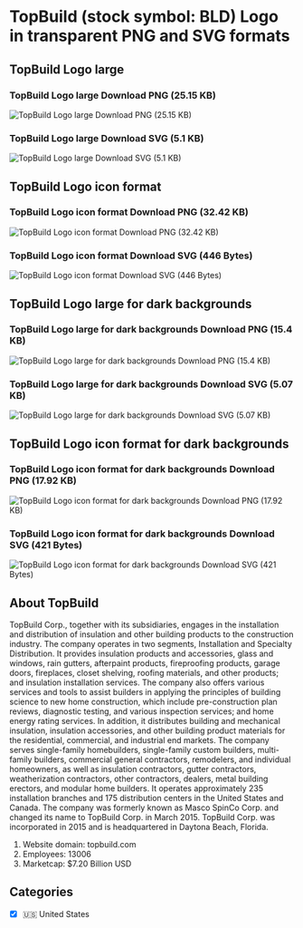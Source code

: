 # TopBuild (stock symbol: BLD) Logo in transparent PNG and SVG formats

## TopBuild Logo large

### TopBuild Logo large Download PNG (25.15 KB)

![TopBuild Logo large Download PNG (25.15 KB)](/img/orig/BLD_BIG-db3118ee.png)

### TopBuild Logo large Download SVG (5.1 KB)

![TopBuild Logo large Download SVG (5.1 KB)](/img/orig/BLD_BIG-918e7e0c.svg)

## TopBuild Logo icon format

### TopBuild Logo icon format Download PNG (32.42 KB)

![TopBuild Logo icon format Download PNG (32.42 KB)](/img/orig/BLD-481b07e8.png)

### TopBuild Logo icon format Download SVG (446 Bytes)

![TopBuild Logo icon format Download SVG (446 Bytes)](/img/orig/BLD-79c712a3.svg)

## TopBuild Logo large for dark backgrounds

### TopBuild Logo large for dark backgrounds Download PNG (15.4 KB)

![TopBuild Logo large for dark backgrounds Download PNG (15.4 KB)](/img/orig/BLD_BIG.D-14ea4485.png)

### TopBuild Logo large for dark backgrounds Download SVG (5.07 KB)

![TopBuild Logo large for dark backgrounds Download SVG (5.07 KB)](/img/orig/BLD_BIG.D-db7469f6.svg)

## TopBuild Logo icon format for dark backgrounds

### TopBuild Logo icon format for dark backgrounds Download PNG (17.92 KB)

![TopBuild Logo icon format for dark backgrounds Download PNG (17.92 KB)](/img/orig/BLD.D-592698a2.png)

### TopBuild Logo icon format for dark backgrounds Download SVG (421 Bytes)

![TopBuild Logo icon format for dark backgrounds Download SVG (421 Bytes)](/img/orig/BLD.D-db30d5f2.svg)

## About TopBuild

TopBuild Corp., together with its subsidiaries, engages in the installation and distribution of insulation and other building products to the construction industry. The company operates in two segments, Installation and Specialty Distribution. It provides insulation products and accessories, glass and windows, rain gutters, afterpaint products, fireproofing products, garage doors, fireplaces, closet shelving, roofing materials, and other products; and insulation installation services. The company also offers various services and tools to assist builders in applying the principles of building science to new home construction, which include pre-construction plan reviews, diagnostic testing, and various inspection services; and home energy rating services. In addition, it distributes building and mechanical insulation, insulation accessories, and other building product materials for the residential, commercial, and industrial end markets. The company serves single-family homebuilders, single-family custom builders, multi-family builders, commercial general contractors, remodelers, and individual homeowners, as well as insulation contractors, gutter contractors, weatherization contractors, other contractors, dealers, metal building erectors, and modular home builders. It operates approximately 235 installation branches and 175 distribution centers in the United States and Canada. The company was formerly known as Masco SpinCo Corp. and changed its name to TopBuild Corp. in March 2015. TopBuild Corp. was incorporated in 2015 and is headquartered in Daytona Beach, Florida.

1. Website domain: topbuild.com
2. Employees: 13006
3. Marketcap: $7.20 Billion USD


## Categories
- [x] 🇺🇸 United States
